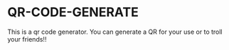 # QR-CODE-GENERATE
This is a qr code generator. You can generate a QR for your use or to troll your friends!!
